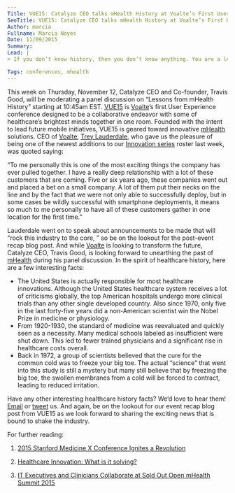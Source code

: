 ```yaml
---
Title: VUE15: Catalyze CEO talks mHealth History at Voalte’s First User Conference
SeoTitle: VUE15: Catalyze CEO talks mHealth History at Voalte’s First User Conference
Author: marcia
Fullname: Marcia Noyes
Date: 11/09/2015
Summary: 
Lead: |
> If you don’t know history, then you don’t know anything. You are a leaf that doesn’t know it is part of a tree. - Michael Crichton

Tags: conferences, mhealth
---
```

This week on Thursday, November 12, Catalyze CEO and Co-founder, Travis Good, will be moderating a panel discussion on “Lessons from mHealth History” starting at 10:45am EST. [VUE15](http://www.voalte.com/vue15/) is [Voalte](http://www.voalte.com/)’s first User Experience conference designed to be a collaborative endeavor with some of healthcare’s brightest minds together in one room. Founded with the intent to lead future mobile initiatives, VUE15 is geared toward innovative [mHealth](https://catalyze.io/solutions/mhealth) solutions. CEO of [Voalte](http://www.voalte.com/), [Trey Lauderdale](http://www.voalte.com/about-us/trey-lauderdale/), who gave us the pleasure of being one of the newest additions to our [Innovation series](https://catalyze.io/innovation) roster last week, was quoted saying:

“To me personally this is one of the most exciting things the company has ever pulled together. I have a really deep relationship with a lot of these customers that are coming. Five or six years ago, these companies went out and placed a bet on a small company. A lot of them put their necks on the line and by the fact that we were not only able to successfully deploy, but in some cases be wildly successful with smartphone deployments, it means so much to me personally to have all of these customers gather in one location for the first time.”

Lauderdale went on to speak about announcements to be made that will “rock this industry to the core, ” so be on the lookout for the post-event recap blog post. And while [Voalte](http://www.voalte.com/) is looking to transform the future, Catalyze CEO, Travis Good, is looking forward to unearthing the past of [mHealth](https://catalyze.io/solutions/mhealth) during his panel discussion. In the spirit of healthcare history, here are a few interesting facts:

- The United States is actually responsible for most healthcare innovations. Although the United States healthcare system receives a lot of criticisms globally, the top American hospitals undergo more clinical trials than any other single developed country. Also since 1970, only five in the last forty-five years did a non-American scientist win the Nobel Prize in medicine or physiology.
- From 1920-1930, the standard of medicine was reevaluated and quickly seen as a necessity. Many medical schools labeled as insufficient were shut down. This led to fewer trained physicians and a significant rise in healthcare costs overall.
- Back in 1972, a group of scientists believed that the cure for the common cold was to freeze your big toe. The actual “science” that went into this study is still a mystery but many still believe that by freezing the big toe, the swollen membranes from a cold will be forced to contract, leading to reduced irritation. 

Have any other interesting healthcare history facts? We’d love to hear them! [Email](hello@catalyze.io) or [tweet](https://twitter.com/catalyzeio) us. And again, be on the lookout for our event recap blog post from VUE15 as we look forward to sharing the exciting news that is bound to shake the industry.

For further reading:

1. [2015 Stanford Medicine X Conference Ignites a Revolution](https://catalyze.io/blog/stanford-medicine-x-conference-ignites-a-revolution)

2. [Healthcare Innovation: What is it solving?](https://catalyze.io/blog/healthcare-innovation-what-is-it-solving)

3. [IT Executives and Clinicians Collaborate at Sold Out Open mHealth Summit 2015](https://catalyze.io/blog/it-executives-and-clinicians-collaborate-at-sold-out-open-mhealth-summit-2015)
